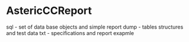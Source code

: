 # AstericCCReport
sql - set of data base objects and simple report 
dump - tables structures and test data
txt - specifications and report exapmle